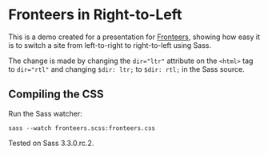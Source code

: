 # Fronteers in Right-to-Left

This is a demo created for a presentation for [Fronteers](http://fronteers.nl),
showing how easy it is to switch a site from left-to-right to right-to-left
using Sass.

The change is made by changing the `dir="ltr"` attribute on the `<html>` tag
to `dir="rtl"` and changing `$dir: ltr;` to `$dir: rtl;` in the Sass source.

## Compiling the CSS

Run the Sass watcher:

    sass --watch fronteers.scss:fronteers.css

Tested on Sass 3.3.0.rc.2.
